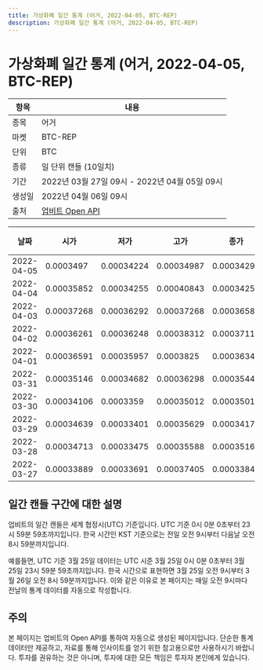 ```yaml
---
title: 가상화폐 일간 통계 (어거, 2022-04-05, BTC-REP)
description: 가상화폐 일간 통계 (어거, 2022-04-05, BTC-REP)
---
```



가상화폐 일간 통계 (어거, 2022-04-05, BTC-REP)
===

|항목|내용|
|--|--|
|종목|어거|
|마켓|BTC-REP|
|단위|BTC|
|종류|일 단위 캔들 (10일치)|
|기간|2022년 03월 27일 09시 - 2022년 04월 05일 09시|
|생성일|2022년 04월 06일 09시|
|출처|[업비트 Open API](https://docs.upbit.com)|


|날짜|시가|저가|고가|종가|비고|
|--|--|--|--|--|--|
|2022-04-05|0.0003497|0.00034224|0.00034987|0.00034291|    |
|2022-04-04|0.00035852|0.00034255|0.00040843|0.00034255|    |
|2022-04-03|0.00037268|0.00036292|0.00037268|0.00036581|    |
|2022-04-02|0.00036261|0.00036248|0.00038312|0.00037112|    |
|2022-04-01|0.00036591|0.00035957|0.0003825|0.00036346|    |
|2022-03-31|0.00035146|0.00034682|0.00036298|0.00035443|    |
|2022-03-30|0.00034106|0.0003359|0.00035012|0.0003501|    |
|2022-03-29|0.00034639|0.00033401|0.00035629|0.00034177|    |
|2022-03-28|0.00034713|0.00033475|0.00035588|0.00035162|    |
|2022-03-27|0.00033889|0.00033691|0.00037405|0.00033846|    |


일간 캔들 구간에 대한 설명
---


업비트의 일간 캔들은 세계 협정시(UTC) 기준입니다. 
UTC 기준 0시 0분 0초부터 23시 59분 59초까지입니다. 
한국 시간인 KST 기준으로는 전일 오전 9시부터 다음날 오전 8시 59분까지입니다. 


예를들면, UTC 기준 3월 25일 데이터는 UTC 시준 3월 25일 0시 0분 0초부터 3월 25일 23시 59분 59초까지입니다. 
한국 시간으로 표현하면 3월 25일 오전 9시부터 3월 26일 오전 8시 59분까지입니다. 
이와 같은 이유로 본 페이지는 매일 오전 9시마다 전날의 통계 데이터를 자동으로 작성합니다. 


주의
---


본 페이지는 업비트의 Open API를 통하여 자동으로 생성된 페이지입니다. 
단순한 통계 데이터만 제공하고, 자료를 통해 인사이트를 얻기 위한 참고용으로만 사용하시기 바랍니다. 
투자를 권유하는 것은 아니며, 투자에 대한 모든 책임은 투자자 본인에게 있습니다. 
